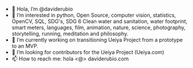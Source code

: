 - 👋 Hola, I’m @daviderubio
- 🙂 I’m interested in python, Open Source, computer vision, statistics, OpenCV, SQL, SDG's, SDG 6 Clean water and sanitation, water footprint, smart meters, languages, film, animation, nature, science, photography, storytelling, running, meditation and philosophy.
- 🌱 I’m currently working on transitioning Ueiya Project from a prototype to an MVP.
- 👀 I’m looking for contributors for the Ueiya Project (Ueiya.com)
- 📫 How to reach me: hola <@> daviderubio.com

<!---
daviderubio/daviderubio is a ✨ special ✨ repository because its `README.md` (this file) appears on your GitHub profile.
You can click the Preview link to take a look at your changes.
--->
